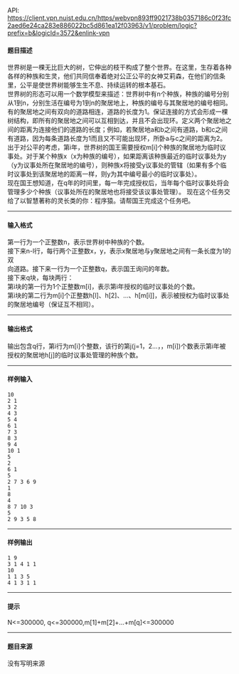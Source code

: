 API: https://client.vpn.nuist.edu.cn/https/webvpn893ff9021738b0357186c0f23fc2aed6e24ca283e886022bc5d861ea12f03963/v1/problem/logic?prefix=b&logicId=3572&enlink-vpn

#### 题目描述

世界树是一棵无比巨大的树，它伸出的枝干构成了整个世界。在这里，生存着各种各样的种族和生灵，他们共同信奉着绝对公正公平的女神艾莉森，在他们的信条里，公平是使世界树能够生生不息、持续运转的根本基石。  
世界树的形态可以用一个数学模型来描述：世界树中有n个种族，种族的编号分别从1到n，分别生活在编号为1到n的聚居地上，种族的编号与其聚居地的编号相同。有的聚居地之间有双向的道路相连，道路的长度为1。保证连接的方式会形成一棵树结构，即所有的聚居地之间可以互相到达，并且不会出现环。定义两个聚居地之间的距离为连接他们的道路的长度；例如，若聚居地a和b之间有道路，b和c之间有道路，因为每条道路长度为1而且又不可能出现环，所卧a与c之间的距离为2。  
出于对公平的考虑，第i年，世界树的国王需要授权m\[i\]个种族的聚居地为临时议事处。对于某个种族x（x为种族的编号），如果距离该种族最近的临时议事处为y（y为议事处所在聚居地的编号），则种族x将接受y议事处的管辖（如果有多个临时议事处到该聚居地的距离一样，则y为其中编号最小的临时议事处）。  
现在国王想知道，在q年的时间里，每一年完成授权后，当年每个临时议事处将会管理多少个种族（议事处所在的聚居地也将接受该议事处管理）。 现在这个任务交给了以智慧著称的灵长类的你：程序猿。请帮国王完成这个任务吧。

---

#### 输入格式

第一行为一个正整数n，表示世界树中种族的个数。  
接下来n-l行，每行两个正整数x，y，表示x聚居地与y聚居地之间有一条长度为1的双  
向道路。接下来一行为一个正整数q，表示国王询问的年数。  
接下来q块，每块两行：  
第i块的第一行为1个正整数m\[i\]，表示第i年授权的临时议事处的个数。  
第i块的第二行为m\[i\]个正整数h\[l\]、h\[2\]、…、h\[m\[i\]\]，表示被授权为临时议事处的聚居地编号（保证互不相同）。

---

#### 输出格式

输出包含q行，第i行为m\[i\]个整数，该行的第j(j=1，2…，，m\[i\])个数表示第i年被授权的聚居地h\[j\]的临时议事处管理的种族个数。

---

#### 样例输入
```
10 
2 1 
3 2 
4 3 
5 4 
6 1 
7 3 
8 3 
9 4 
10 1 
5 
2 
6 1   
5 
2 7 3 6 9   
1 
8  
4 
8 7 10 3   
5 
2 9 3 5 8 
```

---

#### 样例输出
```
1 9   
3 1 4 1 1   
10  
1 1 3 5   
4 1 3 1 1 
```

---

#### 提示

N<=300000, q<=300000,m\[1\]+m\[2\]+…+m\[q\]<=300000

---

#### 题目来源

没有写明来源